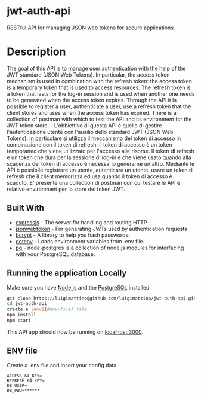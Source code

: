 # jwt-auth-api
RESTful API for managing JSON web tokens for secure applications.

# Description
The goal of this API is to manage user authentication with the help of the JWT standard (JSON Web Tokens). In particular, the access token mechanism is used in combination with the refresh token: the access token is a temporary token that is used to access resources. The refresh token is a token that lasts for the log-in session and is used when another one needs to be generated when the access token expires. Through the API it is possible to register a user, authenticate a user, use a refresh token that the client stores and uses when the access token has expired.
There is a collection of postman with which to test the API and its environment for the JWT token store. - L'obbiettivo di questa API è quello di gestire l'autenticazione utente con l'ausilio dello standard JWT (JSON Web Tokens). In particolare si utilizza il meccanismo del token di accesso in combinazione con  il token di refresh: il token di accesso è un token temporaneo che viene utilizzato per l'accesso alle risorse. Il token di refresh è un token che dura per la sessione di log-in e che viene usato quando alla scadenza del token di accesso è necessario generarne un'altro. Mediante le API è possibile registrare un utente, autenticare un utente, usare un token di refresh che il client memorizza ed usa quando il token di accesso è scaduto.
E' presente una collection di postman con cui testare le API e relativo environment per lo store dei token JWT.

## Built With

*   [expressjs](https://github.com/expressjs/express) - The server for handling and routing HTTP
*   [jsonwebtoken](https://github.com/auth0/node-jsonwebtoken) - For generating JWTs used by authentication requests
*   [bcrypt](https://github.com/kelektiv/node.bcrypt.js) - A library to help you hash passwords.
*   [dotenv](https://github.com/motdotla/dotenv) - Loads environment variables from .env file.
*   [pg](https://github.com/brianc/node-postgres) - node-postgres is a collection of node.js modules for interfacing with your PostgreSQL database.

## Running the application Locally

Make sure you have [Node.js](http://nodejs.org/) and the [PostgreSQL](https://www.postgresql.org/) installed.

```sh
git clone https://luigimattino@github.com/luigimattino/jwt-auth-api.git # or clone your own fork
cd jwt-auth-api
create a [env](#env-file) file.
npm install
npm start
```
This API app should now be running on [localhost:3000](http://localhost:3000/).

## ENV file

Create a .env file and insert your config data
<pre style="font-size:80%;">
ACCESS_64_KEY=<keyword>
REFRESH_64_KEY=<keyword>
DB_USER=<db_user>
DB_PWD=******
</pre>